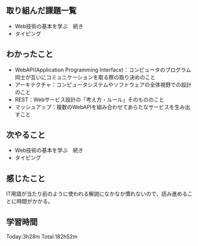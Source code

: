 ## 取り組んだ課題一覧
 - Web技術の基本を学ぶ　続き
 - タイピング
## わかったこと
 -  WebAPI(Application Programming Interface)：コンピュータのプログラム同士が互いにコミュニケーションを取る際の取り決めのこと
 - アーキテクチャ：コンピュータシステムやソフトウェアの全体視野での設計のこと
 - REST：Webサービス設計の「考え方・ルール」そのもののこと
 - マッシュアップ：複数のWebAPIを組み合わせてあらたなサービスを生み出すこと

## 次やること
 - Web技術の基本を学ぶ　続き
 - タイピング
## 感じたこと
 IT用語が当たり前のように使われる解説になかなか慣れないので、読み進めることに時間がかかる。

## 学習時間
Today:3h28m  Total:182h52m
